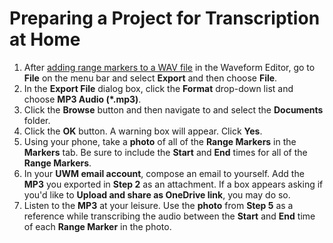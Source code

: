 # Preparing a Project for Transcription at Home

1. After [adding range markers to a WAV file](adding-range-markers-to-wav-file.md) in the Waveform Editor, go to **File** on the menu bar and select **Export** and then choose **File**.
2. In the **Export File** dialog box, click the **Format** drop-down list and choose **MP3 Audio (\*.mp3)**.
3. Click the **Browse** button and then navigate to and select the **Documents** folder.
4. Click the **OK** button. A warning box will appear. Click **Yes**.
5. Using your phone, take a **photo** of all of the **Range Markers** in the **Markers** tab. Be sure to include the **Start** and **End** times for all of the **Range Markers**.
6. In your **UWM email account**, compose an email to yourself. Add the **MP3** you exported in **Step 2** as an attachment. If a box appears asking if you'd like to **Upload and share as OneDrive link**, you may do so.
7. Listen to the **MP3** at your leisure. Use the **photo** from **Step 5** as a reference while transcribing the audio between the **Start** and **End** time of each **Range Marker** in the photo.
